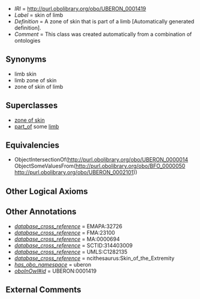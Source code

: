 * *IRI* = http://purl.obolibrary.org/obo/UBERON_0001419
 * *Label* = skin of limb
 * *Definition* = A zone of skin that is part of a limb [Automatically generated definition].
 * *Comment* = This class was created automatically from a combination of ontologies

## Synonyms

 * limb skin
 * limb zone of skin
 * zone of skin of limb

## Superclasses

 * [zone of skin](../../UBERON/14/UBERON_0000014.md)
 * [part_of](../../BFO/50/BFO_0000050.md) some [limb](../../UBERON/01/UBERON_0002101.md)

## Equivalencies

 * ObjectIntersectionOf(<http://purl.obolibrary.org/obo/UBERON_0000014> ObjectSomeValuesFrom(<http://purl.obolibrary.org/obo/BFO_0000050> <http://purl.obolibrary.org/obo/UBERON_0002101>))

## Other Logical Axioms


## Other Annotations

 * *[database_cross_reference](../../ef/oboInOwl#hasDbXref.md)* = EMAPA:32726
 * *[database_cross_reference](../../ef/oboInOwl#hasDbXref.md)* = FMA:23100
 * *[database_cross_reference](../../ef/oboInOwl#hasDbXref.md)* = MA:0000694
 * *[database_cross_reference](../../ef/oboInOwl#hasDbXref.md)* = SCTID:314403009
 * *[database_cross_reference](../../ef/oboInOwl#hasDbXref.md)* = UMLS:C1282135
 * *[database_cross_reference](../../ef/oboInOwl#hasDbXref.md)* = ncithesaurus:Skin_of_the_Extremity
 * *[has_obo_namespace](../../ce/oboInOwl#hasOBONamespace.md)* = uberon
 * *[oboInOwl#id](../../id/oboInOwl#id.md)* = UBERON:0001419

## External Comments

